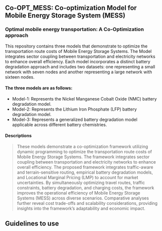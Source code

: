 ## Co-OPT_MESS: Co-optimization Model for Mobile Energy Storage System (MESS)


### Optimal mobile energy transportation: A Co-Optimization approach

This repository contains three models that demonstrate to optimize the transportation route costs of Mobile Energy Storage Systems. The Model integrates sector coupling between transportation and electricity networks to enhance overall efficiency. Each model incorporates a distinct battery degradation approach and includes two datasets: one representing a small network with seven nodes and another representing a large network with sixteen nodes.


#### The three models are as follows:

- Model-1: Represents the Nickel Manganese Cobalt Oxide (NMC) battery degradation model.
- Model-2: Represents the Lithium Iron Phosphate (LFP) battery degradation model.
- Model-3: Represents a generalized battery degradation model applicable across different battery chemistries.


#### Descriptions

> These models demonstrate a co-optimization framework utilizing dynamic programming to optimize the transportation route costs of Mobile Energy Storage Systems. The framework integrates sector coupling between transportation and electricity networks to enhance overall efficiency. The proposed framework integrates traffic-aware and terrain-sensitive routing, empirical battery degradation models, and Locational Marginal Pricing (LMP) to account for market uncertainties. By simultaneously optimizing travel routes, traffic constraints, battery degradation, and charging costs, the framework improves the operational efficiency of Mobile Energy Storage Systems (MESS) across diverse scenarios. Comparative analyses further reveal cost trade-offs and scalability considerations, providing insights into the framework’s adaptability and economic impact.

## Guidelines to use



